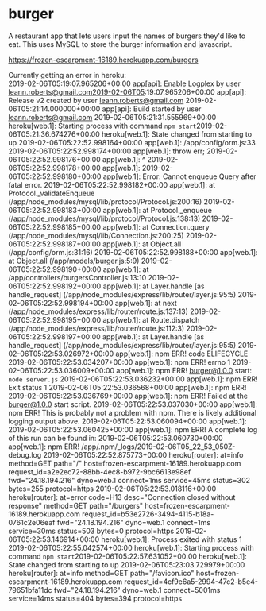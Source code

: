# burger
A restaurant app that lets users input the names of burgers they'd like to eat.  This uses MySQL to store the burger information and javascript.


https://frozen-escarpment-16189.herokuapp.com/burgers

Currently getting an error in heroku:  
2019-02-06T05:19:07.965206+00:00 app[api]: Enable Logplex by user leann.roberts@gmail.com2019-02-06T05:19:07.965206+00:00 app[api]: Release v2 created by user leann.roberts@gmail.com 2019-02-06T05:21:14.000000+00:00 app[api]: Build started by user leann.roberts@gmail.com
2019-02-06T05:21:31.555969+00:00 heroku[web.1]: Starting process with command `npm start`2019-02-06T05:21:36.674276+00:00 heroku[web.1]: State changed from starting to up
2019-02-06T05:22:52.998164+00:00 app[web.1]: /app/config/orm.js:33
2019-02-06T05:22:52.998174+00:00 app[web.1]: throw err;
2019-02-06T05:22:52.998176+00:00 app[web.1]: ^
2019-02-06T05:22:52.998178+00:00 app[web.1]:
2019-02-06T05:22:52.998180+00:00 app[web.1]: Error: Cannot enqueue Query after fatal error.
2019-02-06T05:22:52.998182+00:00 app[web.1]: at Protocol._validateEnqueue (/app/node_modules/mysql/lib/protocol/Protocol.js:200:16)
2019-02-06T05:22:52.998183+00:00 app[web.1]: at Protocol._enqueue (/app/node_modules/mysql/lib/protocol/Protocol.js:138:13)
2019-02-06T05:22:52.998185+00:00 app[web.1]: at Connection.query (/app/node_modules/mysql/lib/Connection.js:200:25)
2019-02-06T05:22:52.998187+00:00 app[web.1]: at Object.all (/app/config/orm.js:31:16)
2019-02-06T05:22:52.998188+00:00 app[web.1]: at Object.all (/app/models/burger.js:5:9)
2019-02-06T05:22:52.998190+00:00 app[web.1]: at /app/controllers/burgersController.js:13:10
2019-02-06T05:22:52.998192+00:00 app[web.1]: at Layer.handle [as handle_request] (/app/node_modules/express/lib/router/layer.js:95:5)
2019-02-06T05:22:52.998194+00:00 app[web.1]: at next (/app/node_modules/express/lib/router/route.js:137:13)
2019-02-06T05:22:52.998195+00:00 app[web.1]: at Route.dispatch (/app/node_modules/express/lib/router/route.js:112:3)
2019-02-06T05:22:52.998197+00:00 app[web.1]: at Layer.handle [as handle_request] (/app/node_modules/express/lib/router/layer.js:95:5)
2019-02-06T05:22:53.026972+00:00 app[web.1]: npm ERR! code ELIFECYCLE
2019-02-06T05:22:53.034207+00:00 app[web.1]: npm ERR! errno 1
2019-02-06T05:22:53.036009+00:00 app[web.1]: npm ERR! burger@1.0.0 start: `node server.js`
2019-02-06T05:22:53.036232+00:00 app[web.1]: npm ERR! Exit status 1
2019-02-06T05:22:53.036568+00:00 app[web.1]: npm ERR!
2019-02-06T05:22:53.036769+00:00 app[web.1]: npm ERR! Failed at the burger@1.0.0 start script.
2019-02-06T05:22:53.037030+00:00 app[web.1]: npm ERR! This is probably not a problem with npm. There is likely additional logging output above.
2019-02-06T05:22:53.060094+00:00 app[web.1]:
2019-02-06T05:22:53.060425+00:00 app[web.1]: npm ERR! A complete log of this run can be found in:
2019-02-06T05:22:53.060730+00:00 app[web.1]: npm ERR!     /app/.npm/_logs/2019-02-06T05_22_53_050Z-debug.log
2019-02-06T05:22:52.875773+00:00 heroku[router]: at=info method=GET path="/" host=frozen-escarpment-16189.herokuapp.com request_id=a2e2ec72-88bb-4ec8-b972-9bc6613e98ef fwd="24.18.194.216" dyno=web.1 connect=1ms service=45ms status=302 bytes=255 protocol=https
2019-02-06T05:22:53.018116+00:00 heroku[router]: at=error code=H13 desc="Connection closed without response" method=GET path="/burgers" host=frozen-escarpment-16189.herokuapp.com request_id=b53e2726-3494-4115-b18a-0761c2e06eaf fwd="24.18.194.216" dyno=web.1 connect=1ms service=30ms status=503 bytes=0 protocol=https
2019-02-06T05:22:53.146914+00:00 heroku[web.1]: Process exited with status 1
2019-02-06T05:22:55.042574+00:00 heroku[web.1]: Starting process with command `npm start`2019-02-06T05:22:57.631052+00:00 heroku[web.1]: State changed from starting to up
2019-02-06T05:23:03.729979+00:00 heroku[router]: at=info method=GET path="/favicon.ico" host=frozen-escarpment-16189.herokuapp.com request_id=4cf9e6a5-2994-47c2-b5e4-79651bfa11dc fwd="24.18.194.216" dyno=web.1 connect=5001ms service=14ms status=404 bytes=394 protocol=https

